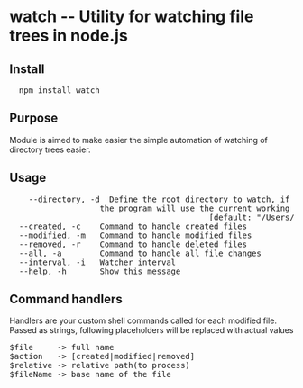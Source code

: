 # watch -- Utility for watching file trees in node.js

## Install

<pre>
  npm install watch
</pre>

## Purpose

Module is aimed to make easier the simple automation of watching of directory trees easier.

## Usage

<pre>
    --directory, -d  Define the root directory to watch, if this is not defined
                   the program will use the current working directory.
                                          [default: "/Users/w8r/Projects/watch"]
  --created, -c    Command to handle created files                              
  --modified, -m   Command to handle modified files                             
  --removed, -r    Command to handle deleted files                              
  --all, -a        Command to handle all file changes                           
  --interval, -i   Watcher interval                               [default: 150]
  --help, -h       Show this message
</pre>

## Command handlers

Handlers are your custom shell commands called for each modified file. Passed as strings, 
following placeholders will be replaced with actual values

<pre>
$file     -> full name
$action   -> [created|modified|removed]
$relative -> relative path(to process)
$fileName -> base name of the file
</pre>
